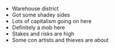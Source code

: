 - Warehouse district
- Got some shadey sides
- Lots of capitalism going on here
- Definitely a mob here
- Stakes and risks are high
- Some con artists and thieves are about
